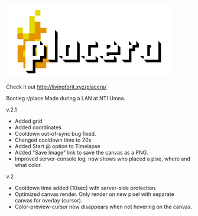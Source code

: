 ![img](placera.png)



Check it out http://livingforit.xyz/placera/

Bootleg r/place
Made during a LAN at NTI Umea.





v.2.1
- Added grid
- Added coordinates
- Cooldown out-of-sync bug fixed.
- Changed cooldown time to 20s
- Added Start @ option to Timelapse
- Added "Save Image" link to save the canvas as a PNG.
- Improved server-console log, now shows who placed a pixe, where and what
color.

v.2
- Cooldown time added (10sec) with server-side protection.
- Optimized canvas render. Only render on new pixel with separate canvas for
overlay (cursor).
- Color-preview-cursor now disappears when not hovering on the canvas.
